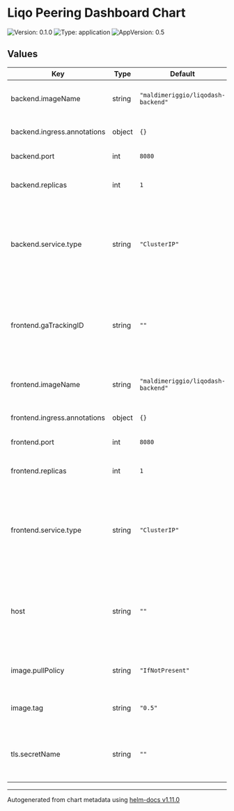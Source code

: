 # Liqo Peering Dashboard Chart

![Version: 0.1.0](https://img.shields.io/badge/Version-0.1.0-informational?style=flat-square) ![Type: application](https://img.shields.io/badge/Type-application-informational?style=flat-square) ![AppVersion: 0.5](https://img.shields.io/badge/AppVersion-0.5-informational?style=flat-square)

## Values

| Key | Type | Default | Description |
|-----|------|---------|-------------|
| backend.imageName | string | `"maldimeriggio/liqodash-backend"` | Backend dashboard image name   |
| backend.ingress.annotations | object | `{}` | Backend ingress' annotations |
| backend.port | int | `8080` | Server's port |
| backend.replicas | int | `1` | Number of replicas of backend's pods |
| backend.service.type | string | `"ClusterIP"` | Type of service. A ClusterIP service is enough because we are using an ingress |
| frontend.gaTrackingID | string | `""` | Google Analytics traking ID. It enables simple GA metrics such as number of visits |
| frontend.imageName | string | `"maldimeriggio/liqodash-backend"` | Frontend dashboard image name |
| frontend.ingress.annotations | object | `{}` | Frontend ingress' annotations |
| frontend.port | int | `8080` | Frontend port |
| frontend.replicas | int | `1` | Number of replicas of frontend's pods |
| frontend.service.type | string | `"ClusterIP"` | Type of service. A ClusterIP service is enough because we are using an ingress |
| host | string | `""` | Define a host for the ingress. It must match with the TLS certificate's host if present |
| image.pullPolicy | string | `"IfNotPresent"` | Pull polocy for dashboard pods |
| image.tag | string | `"0.5"` | Tag to get other versions of the image |
| tls.secretName | string | `""` | Name of the secret which contains the TLS certificate |

----------------------------------------------
Autogenerated from chart metadata using [helm-docs v1.11.0](https://github.com/norwoodj/helm-docs/releases/v1.11.0)
